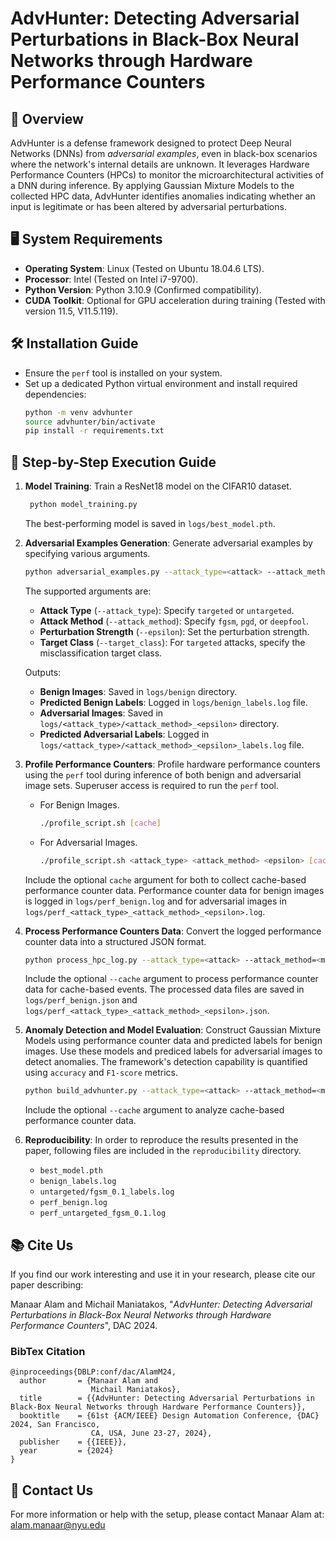 # AdvHunter: Detecting Adversarial Perturbations in Black-Box Neural Networks through Hardware Performance Counters

## 📑 Overview
AdvHunter is a defense framework designed to protect Deep Neural Networks (DNNs) from _adversarial examples_, even in black-box scenarios where the network's internal details are unknown. It leverages Hardware Performance Counters (HPCs) to monitor the microarchitectural activities of a DNN during inference. By applying Gaussian Mixture Models to the collected HPC data, AdvHunter identifies anomalies indicating whether an input is legitimate or has been altered by adversarial perturbations.

## 🖥️  System Requirements
- **Operating System**: Linux (Tested on Ubuntu 18.04.6 LTS).
- **Processor**: Intel (Tested on Intel i7-9700).
- **Python Version**: Python 3.10.9 (Confirmed compatibility).
- **CUDA Toolkit**: Optional for GPU acceleration during training (Tested with version 11.5, V11.5.119).

## 🛠️ Installation Guide
- Ensure the `perf` tool is installed on your system.
- Set up a dedicated Python virtual environment and install required dependencies:
   ```bash
   python -m venv advhunter
   source advhunter/bin/activate
   pip install -r requirements.txt
   ```

## 🚀 Step-by-Step Execution Guide
1. **Model Training**: Train a ResNet18 model on the CIFAR10 dataset.
   ```bash
    python model_training.py
   ```
   The best-performing model is saved in `logs/best_model.pth`.


2. **Adversarial Examples Generation**: Generate adversarial examples by specifying various arguments.
   ```bash
   python adversarial_examples.py --attack_type=<attack> --attack_method=<method> --epsilon=<epsilon> --target_class=<target>
   ```
   The supported arguments are:
   - **Attack Type** (`--attack_type`): Specify `targeted` or `untargeted`.
   - **Attack Method** (`--attack_method`): Specify `fgsm`, `pgd`, or `deepfool`.
   - **Perturbation Strength** (`--epsilon`): Set the perturbation strength.
   - **Target Class** (`--target_class`): For `targeted` attacks, specify the misclassification target class.

   Outputs:
   - **Benign Images**: Saved in `logs/benign` directory.
   - **Predicted Benign Labels**: Logged in `logs/benign_labels.log` file.
   - **Adversarial Images**: Saved in `logs/<attack_type>/<attack_method>_<epsilon>` directory.
   - **Predicted Adversarial Labels**: Logged in `logs/<attack_type>/<attack_method>_<epsilon>_labels.log` file.


3. **Profile Performance Counters**: Profile hardware performance counters using the `perf` tool during inference of both benign and adversarial image sets. Superuser access is required to run the `perf` tool. 

   - For Benign Images.
     ```bash
     ./profile_script.sh [cache]
     ```
   - For Adversarial Images.
     ```bash
     ./profile_script.sh <attack_type> <attack_method> <epsilon> [cache]
     ```
   Include the optional `cache` argument for both to collect cache-based performance counter data. Performance counter data for benign images is logged in `logs/perf_benign.log` and for adversarial images in `logs/perf_<attack_type>_<attack_method>_<epsilon>.log`.


4. **Process Performance Counters Data**: Convert the logged performance counter data into a structured JSON format. 
   ```bash
   python process_hpc_log.py --attack_type=<attack> --attack_method=<method> --epsilon=<epsilon> [--cache]
   ```
   Include the optional `--cache` argument to process performance counter data for cache-based events. The processed data files are saved in `logs/perf_benign.json` and `logs/perf_<attack_type>_<attack_method>_<epsilon>.json`.


5. **Anomaly Detection and Model Evaluation**: Construct Gaussian Mixture Models using performance counter data and predicted labels for benign images. Use these models and prediced labels for adversarial images to detect anomalies. The framework's detection capability is quantified using `accuracy` and `F1-score` metrics.
   ```bash
   python build_advhunter.py --attack_type=<attack> --attack_method=<method> --epsilon=<epsilon> [--cache]
   ```
   Include the optional `--cache` argument to analyze cache-based performance counter data.


6. **Reproducibility**: In order to reproduce the results presented in the paper, following files are included in the `reproducibility` directory.
    - `best_model.pth`
    - `benign_labels.log`
    - `untargeted/fgsm_0.1_labels.log`
    - `perf_benign.log`
    - `perf_untargeted_fgsm_0.1.log`

## 📚 Cite Us
If you find our work interesting and use it in your research, please cite our paper describing:

Manaar Alam and Michail Maniatakos, "_AdvHunter: Detecting Adversarial Perturbations in Black-Box Neural Networks through Hardware Performance Counters_", DAC 2024.

### BibTex Citation
```
@inproceedings{DBLP:conf/dac/AlamM24,
  author       = {Manaar Alam and
                  Michail Maniatakos},
  title        = {{AdvHunter: Detecting Adversarial Perturbations in Black-Box Neural Networks through Hardware Performance Counters}},
  booktitle    = {61st {ACM/IEEE} Design Automation Conference, {DAC} 2024, San Francisco,
                  CA, USA, June 23-27, 2024},
  publisher    = {{IEEE}},
  year         = {2024}
}
```

## 📩 Contact Us
For more information or help with the setup, please contact Manaar Alam at: [alam.manaar@nyu.edu](mailto:alam.manaar@nyu.edu)

